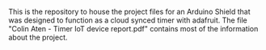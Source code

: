 This is the repository to house the project files for an Arduino Shield that was designed to function as a cloud synced timer with adafruit.
The file "Colin Aten - Timer IoT device report.pdf" contains most of the information about the project.
